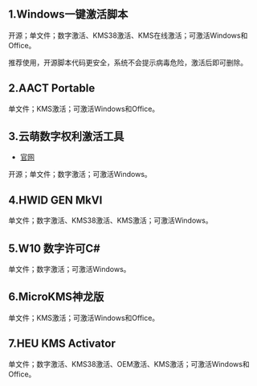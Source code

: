 ## 1.Windows一键激活脚本

开源；单文件；数字激活、KMS38激活、KMS在线激活；可激活Windows和Office。

推荐使用，开源脚本代码更安全，系统不会提示病毒危险，激活后即可删除。

## 2.AACT Portable

单文件；KMS激活；可激活Windows和Office。

## 3.云萌数字权利激活工具

- [官网](https://github.com/TGSAN/CMWTAT_Digital_Edition)

开源；单文件；数字激活；可激活Windows。

## 4.HWID GEN MkVI

单文件；数字激活、KMS38激活、KMS激活；可激活Windows。

## 5.W10 数字许可C#

单文件；数字激活；可激活Windows。

## 6.MicroKMS神龙版

单文件；KMS激活；可激活Windows和Office。

## 7.HEU KMS Activator

单文件；数字激活、KMS38激活、OEM激活、KMS激活；可激活Windows和Office。